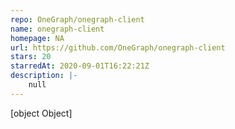 ```yaml
---
repo: OneGraph/onegraph-client
name: onegraph-client
homepage: NA
url: https://github.com/OneGraph/onegraph-client
stars: 20
starredAt: 2020-09-01T16:22:21Z
description: |-
    null
---
```


[object Object]
